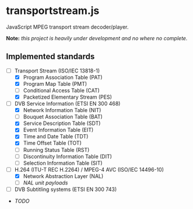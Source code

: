 # transportstream.js

JavaScript MPEG transport stream decoder/player.

**Note:** *this project is heavily under development and no where no complete.*

## Implemented standards
- [ ] Transport Stream (ISO/IEC 13818-1)
  - [x] Program Association Table (PAT)
  - [x] Program Map Table (PMT)
  - [ ] Conditional Access Table (CAT)
  - [x] Packetized Elementary Stream (PES)
- [ ] DVB Service Information (ETSI EN 300 468)
  - [x] Network Information Table (NIT)
  - [ ] Bouquet Association Table (BAT)
  - [x] Service Description Table (SDT)
  - [x] Event Information Table (EIT)
  - [x] Time and Date Table (TDT)
  - [x] Time Offset Table (TOT)
  - [ ] Running Status Table (RST)
  - [ ] Discontinuity Information Table (DIT)
  - [ ] Selection Information Table (SIT)
- [ ] H.264 (ITU-T REC H.2264) / MPEG-4 AVC (ISO/IEC 14496-10)
  - [x] Network Abstraction Layer (NAL)
  - [ ] *NAL unit payloads*
- [ ] DVB Subtitling systems (ETSI EN 300 743)
- *TODO*
